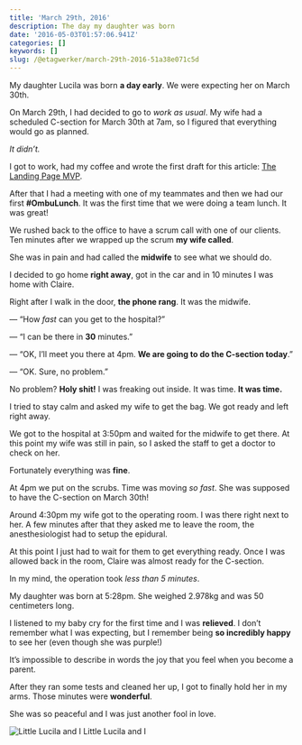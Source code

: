 ```yaml
---
title: 'March 29th, 2016'
description: The day my daughter was born
date: '2016-05-03T01:57:06.941Z'
categories: []
keywords: []
slug: /@etagwerker/march-29th-2016-51a38e071c5d
---
```


My daughter Lucila was born **a day early**. We were expecting her on March 30th.

On March 29th, I had decided to go to _work as usual_. My wife had a scheduled C-section for March 30th at 7am, so I figured that everything would go as planned.

_It didn’t._

I got to work, had my coffee and wrote the first draft for this article: [The Landing Page MVP](http://www.ombulabs.com/blog/lean-startup/mvp/the-landing-page-mvp.html).

After that I had a meeting with one of my teammates and then we had our first **#OmbuLunch**. It was the first time that we were doing a team lunch. It was great!

We rushed back to the office to have a scrum call with one of our clients. Ten minutes after we wrapped up the scrum **my wife called**.

She was in pain and had called the **midwife** to see what we should do.

I decided to go home **right away**, got in the car and in 10 minutes I was home with Claire.

Right after I walk in the door, **the phone rang**. It was the midwife.

— “How _fast_ can you get to the hospital?”

— “I can be there in **30** minutes.”

— “OK, I’ll meet you there at 4pm. **We are going to do the C-section today**.”

— “OK. Sure, no problem.”

No problem? **Holy shit!** I was freaking out inside. It was time. **It was time.**

I tried to stay calm and asked my wife to get the bag. We got ready and left right away.

We got to the hospital at 3:50pm and waited for the midwife to get there. At this point my wife was still in pain, so I asked the staff to get a doctor to check on her.

Fortunately everything was **fine**.

At 4pm we put on the scrubs. Time was moving _so fast_. She was supposed to have the C-section on March 30th!

Around 4:30pm my wife got to the operating room. I was there right next to her. A few minutes after that they asked me to leave the room, the anesthesiologist had to setup the epidural.

At this point I just had to wait for them to get everything ready. Once I was allowed back in the room, Claire was almost ready for the C-section.

In my mind, the operation took _less than 5 minutes_.

My daughter was born at 5:28pm. She weighed 2.978kg and was 50 centimeters long.

I listened to my baby cry for the first time and I was **relieved**. I don’t remember what I was expecting, but I remember being **so incredibly happy** to see her (even though she was purple!)

It’s impossible to describe in words the joy that you feel when you become a parent.

After they ran some tests and cleaned her up, I got to finally hold her in my arms. Those minutes were **wonderful**.

She was so peaceful and I was just another fool in love.

![Little Lucila and I](https://cdn-images-1.medium.com/max/800/1*LBwKFoogYc7vA06PYyon0w.jpeg)
Little Lucila and I